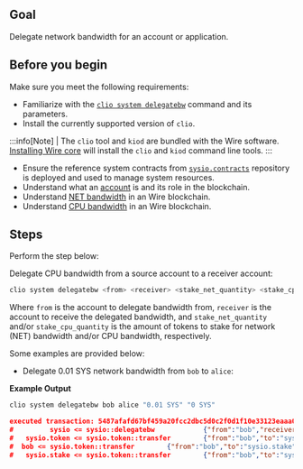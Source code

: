 ## Goal

Delegate network bandwidth for an account or application.

## Before you begin

Make sure you meet the following requirements:

* Familiarize with the [`clio system delegatebw`](../command-reference/system/system-delegatebw.md) command and its parameters.
* Install the currently supported version of `clio`.

:::info[Note]
| The `clio` tool and `kiod` are bundled with the Wire software. [Installing Wire core](/docs/getting-started/install-dependencies.md) will install the `clio` and `kiod` command line tools.
:::

* Ensure the reference system contracts from [`sysio.contracts`](https://github.com/Wire-Network/wire-system-contracte) repository is deployed and used to manage system resources.
* Understand what an [account](/docs/introduction/glossary.md#account) is and its role in the blockchain.
* Understand [NET bandwidth](/docs/introduction/glossary.md#net) in an Wire blockchain.
* Understand [CPU bandwidth](/docs/introduction/glossary.md#cpu) in an Wire blockchain.

## Steps

Perform the step below:

Delegate CPU bandwidth from a source account to a receiver account:

```sh
clio system delegatebw <from> <receiver> <stake_net_quantity> <stake_cpu_quantity>
```

Where `from` is the account to delegate bandwidth from, `receiver` is the account to receive the delegated bandwidth, and `stake_net_quantity` and/or `stake_cpu_quantity` is the amount of tokens to stake for network (NET) bandwidth and/or CPU bandwidth, respectively.

Some examples are provided below:

* Delegate 0.01 SYS network bandwidth from `bob` to `alice`:

**Example Output**

```sh
clio system delegatebw bob alice "0.01 SYS" "0 SYS"
```

```json
executed transaction: 5487afafd67bf459a20fcc2dbc5d0c2f0d1f10e33123eaaa07088046fd18e3ae  192 bytes  503 us
#         sysio <= sysio::delegatebw            {"from":"bob","receiver":"alice","stake_net_quantity":"0.0100 SYS","stake_cpu_quantity":"0.0000 SYS"...
#   sysio.token <= sysio.token::transfer        {"from":"bob","to":"sysio.stake","quantity":"0.0010 SYS","memo":"stake bandwidth"}
#  bob <= sysio.token::transfer        {"from":"bob","to":"sysio.stake","quantity":"0.0010 SYS","memo":"stake bandwidth"}
#   sysio.stake <= sysio.token::transfer        {"from":"bob","to":"sysio.stake","quantity":"0.0010 SYS","memo":"stake bandwidth"}
```
